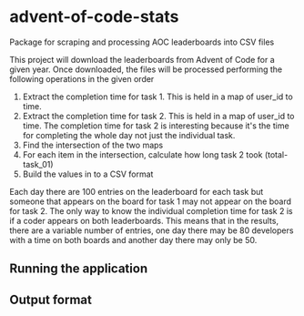 # advent-of-code-stats
Package for scraping and processing AOC leaderboards into CSV files

This project will download the leaderboards from Advent of Code for a given year. Once downloaded,
the files will be processed performing the following operations in the given order
1) Extract the completion time for task 1. This is held in a map of user_id to time. 
1) Extract the completion time for task 2. This is held in a map of user_id to time. The completion time for task 2 is
   interesting because it's the time for completing the whole day not just the individual task.
1) Find the intersection of the two maps
1) For each item in the intersection, calculate how long task 2 took (total-task_01)
1) Build the values in to a CSV format

Each day there are 100 entries on the leaderboard for each task but someone that appears on the board for task 1 may not
appear on the board for task 2. The only way to know the individual completion time for task 2 is if a coder appears on
both leaderboards. This means that in the results, there are a variable number of entries, one day there may be 80
developers with a time on both boards and another day there may only be 50.

## Running the application

## Output format